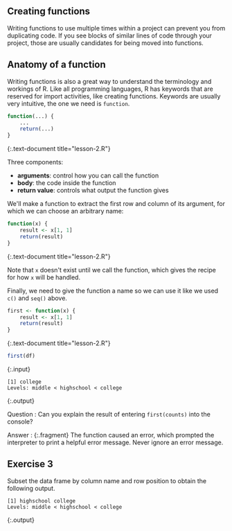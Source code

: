 ---
---

## Creating functions

Writing functions to use multiple times within a project can prevent you from duplicating code. If you see blocks of similar lines of code through your project, those are usually candidates for being moved into functions.

<!--split-->

## Anatomy of a function

Writing functions is also a great way to understand the terminology and workings of R. Like all programming languages, R has keywords that are reserved for import activities, like creating functions. Keywords are usually very intuitive, the one we need is `function`.


~~~r
function(...) {
    ...
    return(...)
}
~~~
{:.text-document title="lesson-2.R"}

Three components:

* __arguments__: control how you can call the function
* __body__: the code inside the function
* __return value__: controls what output the function gives

<!--split-->

We'll make a function to extract the first row and column of its argument, for which we can choose an arbitrary name:


~~~r
function(x) {
    result <- x[1, 1]
    return(result)
}
~~~
{:.text-document title="lesson-2.R"}

Note that `x` doesn't exist until we call the function, which gives the recipe for how `x` will be handled.

<!--split-->

Finally, we need to give the function a name so we can use it like we used `c()` and `seq()` above.


~~~r
first <- function(x) {
    result <- x[1, 1]
    return(result)
}
~~~
{:.text-document title="lesson-2.R"}


~~~r
first(df)
~~~
{:.input}
~~~
[1] college
Levels: middle < highschool < college
~~~
{:.output}

<!--split-->

Question
: Can you explain the result of entering `first(counts)` into the console?

Answer
: {:.fragment} The function caused an error, which prompted the interpreter to print a helpful error message. Never ignore an error message.

<!--split-->

## Exercise 3

Subset the data frame by column name and row position to obtain the following output.

~~~
[1] highschool college
Levels: middle < highschool < college
~~~
{:.output}
